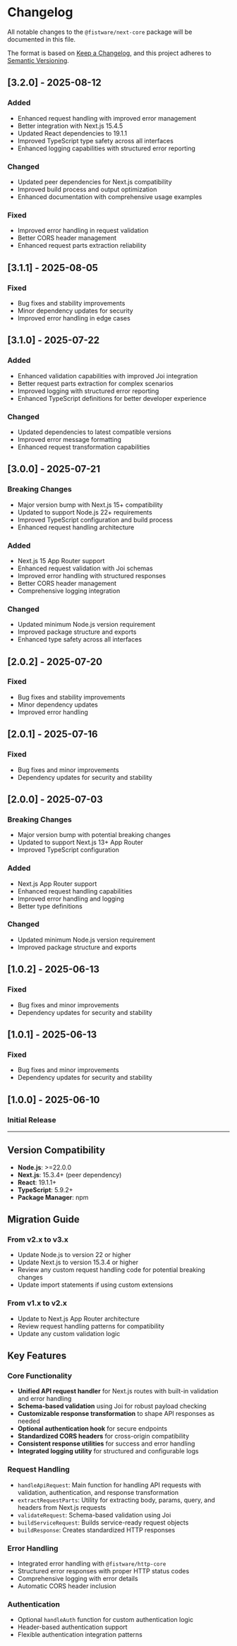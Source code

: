 # Changelog

All notable changes to the `@fistware/next-core` package will be documented in this file.

The format is based on [Keep a Changelog](https://keepachangelog.com/en/1.0.0/),
and this project adheres to [Semantic Versioning](https://semver.org/spec/v2.0.0.html).

## [3.2.0] - 2025-08-12

### Added
- Enhanced request handling with improved error management
- Better integration with Next.js 15.4.5
- Updated React dependencies to 19.1.1
- Improved TypeScript type safety across all interfaces
- Enhanced logging capabilities with structured error reporting

### Changed
- Updated peer dependencies for Next.js compatibility
- Improved build process and output optimization
- Enhanced documentation with comprehensive usage examples

### Fixed
- Improved error handling in request validation
- Better CORS header management
- Enhanced request parts extraction reliability

## [3.1.1] - 2025-08-05

### Fixed
- Bug fixes and stability improvements
- Minor dependency updates for security
- Improved error handling in edge cases

## [3.1.0] - 2025-07-22

### Added
- Enhanced validation capabilities with improved Joi integration
- Better request parts extraction for complex scenarios
- Improved logging with structured error reporting
- Enhanced TypeScript definitions for better developer experience

### Changed
- Updated dependencies to latest compatible versions
- Improved error message formatting
- Enhanced request transformation capabilities

## [3.0.0] - 2025-07-21

### Breaking Changes
- Major version bump with Next.js 15+ compatibility
- Updated to support Node.js 22+ requirements
- Improved TypeScript configuration and build process
- Enhanced request handling architecture

### Added
- Next.js 15 App Router support
- Enhanced request validation with Joi schemas
- Improved error handling with structured responses
- Better CORS header management
- Comprehensive logging integration

### Changed
- Updated minimum Node.js version requirement
- Improved package structure and exports
- Enhanced type safety across all interfaces

## [2.0.2] - 2025-07-20

### Fixed
- Bug fixes and stability improvements
- Minor dependency updates
- Improved error handling

## [2.0.1] - 2025-07-16

### Fixed
- Bug fixes and minor improvements
- Dependency updates for security and stability

## [2.0.0] - 2025-07-03

### Breaking Changes
- Major version bump with potential breaking changes
- Updated to support Next.js 13+ App Router
- Improved TypeScript configuration

### Added
- Next.js App Router support
- Enhanced request handling capabilities
- Improved error handling and logging
- Better type definitions

### Changed
- Updated minimum Node.js version requirement
- Improved package structure and exports

## [1.0.2] - 2025-06-13

### Fixed
- Bug fixes and minor improvements
- Dependency updates for security and stability

## [1.0.1] - 2025-06-13

### Fixed
- Bug fixes and minor improvements
- Dependency updates for security and stability

## [1.0.0] - 2025-06-10

### Initial Release

---


## Version Compatibility

- **Node.js**: >=22.0.0
- **Next.js**: 15.3.4+ (peer dependency)
- **React**: 19.1.1+
- **TypeScript**: 5.9.2+
- **Package Manager**: npm

## Migration Guide

### From v2.x to v3.x
- Update Node.js to version 22 or higher
- Update Next.js to version 15.3.4 or higher
- Review any custom request handling code for potential breaking changes
- Update import statements if using custom extensions

### From v1.x to v2.x
- Update to Next.js App Router architecture
- Review request handling patterns for compatibility
- Update any custom validation logic

## Key Features

### Core Functionality
- **Unified API request handler** for Next.js routes with built-in validation and error handling
- **Schema-based validation** using Joi for robust payload checking
- **Customizable response transformation** to shape API responses as needed
- **Optional authentication hook** for secure endpoints
- **Standardized CORS headers** for cross-origin compatibility
- **Consistent response utilities** for success and error handling
- **Integrated logging utility** for structured and configurable logs

### Request Handling
- `handleApiRequest`: Main function for handling API requests with validation, authentication, and response transformation
- `extractRequestParts`: Utility for extracting body, params, query, and headers from Next.js requests
- `validateRequest`: Schema-based validation using Joi
- `buildServiceRequest`: Builds service-ready request objects
- `buildResponse`: Creates standardized HTTP responses

### Error Handling
- Integrated error handling with `@fistware/http-core`
- Structured error responses with proper HTTP status codes
- Comprehensive logging with error details
- Automatic CORS header inclusion

### Authentication
- Optional `handleAuth` function for custom authentication logic
- Header-based authentication support
- Flexible authentication integration patterns
